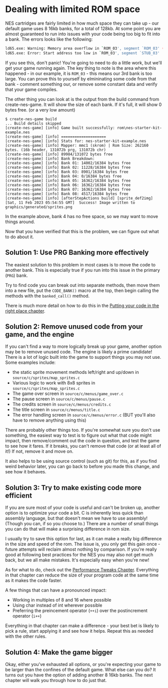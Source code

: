 # Dealing with limited ROM space

NES cartridges are fairly limited in how much space they can take up - our default game uses 8 16kb banks, for a total
of 128kb. At some point you are almost guaranteed to run into issues with your code being too big to fit into a bank.
The errors looks like the following: 

```bash
ld65.exe: Warning: Memory area overflow in `ROM_03', segment `ROM_03' (3 bytes)
ld65.exe: Error: Start address too low in `ROM_03', segment `STUB_03'
```

If you see this, don't panic! You're going to need to do a little work, but we'll get your game running again. The key
thing to note is the area where this happened - in our example, it is `ROM_03` - this means our 3rd bank is too large.
You can prove this to yourself by elmininating some code from that bank - comment something our, or remove some constant
data and verify that your game compiles.

The other thing you can look at is the output from the build command from create-nes-game. It will show the size of each bank. If it's full, it will show 0 bytes free. (or a very low amount)

```
$ create-nes-game build
... Build details skipped
[create-nes-game] [info] Game built successfully: rom\nes-starter-kit-example.nes 
[create-nes-game] [info] ==================== 
[create-nes-game] [info] Stats for: nes-starter-kit-example.nes
[create-nes-game] [info] Mapper: mmc1 (skrom) | Rom Size: 262160 bytes. (16b header, 131072b prg, 131072b chr)
[create-nes-game] [info] 89984/131072 bytes free
[create-nes-game] [info] Bank Breakdown:
[create-nes-game] [info] Bank 01: 14002/16384 bytes free
[create-nes-game] [info] Bank 02: 11228/16384 bytes free
[create-nes-game] [info] Bank 03: 8901/16384 bytes free
[create-nes-game] [info] Bank 04: 0/16384 bytes free
[create-nes-game] [info] Bank 05: 16362/16384 bytes free
[create-nes-game] [info] Bank 06: 16362/16384 bytes free
[create-nes-game] [info] Bank 07: 16362/16384 bytes free
[create-nes-game] [info] Bank 08: 4517/16384 bytes free
[create-nes-game] [info] [afterStepActions build] [sprite_def2img]  [Sat, 11 Feb 2023 05:54:55 GMT]  Success! Image written to graphics/generated/sprites.png 
```

In the example above, bank 4 has no free space, so we may want to move things around.


Now that you have verified that this is the problem, we can figure out what to do about it.

## Solution 1: Use PRG Banking more effectively

The easiest solution to this problem in most cases is to move the code to another bank. This is especially true if
you run into this issue in the primary (`PRG`) bank. 

Try to find code you can break out into separate methods, then
move them into a new file, put the `CODE_BANK()` macro at the top, then begin calling the methods with the 
`banked_call()` method. 

There is much more detail on how to do this in the
[Putting your code in the right place chapter](../section_3/putting_your_code_in_the_right_place.md).

## Solution 2: Remove unused code from your game, and the engine

If you can't find a way to more logically break up your game, another option may be to remove unused code. The engine
is likely a prime candidate! There is a lot of logic built into the game to support things you may not use. Some
examples include: 

- the static sprite movement methods left/right and up/down in `source/c/sprites/map_sprites.c`
- Various logic to work with 8x8 sprites in `source/c/sprites/map_sprites.c`
- The game over screen in `source/c/menus/game_over.c`
- The pause screen in `source/c/menus/pause.c`
- The credits screen in `source/c/menus/credits.c`
- The title screen in `source/c/menus/title.c`
- The error handling screen in `source/c/menus/error.c` (BUT you'll also have to remove anything using this)

There are probably other things too. If you're somewhat sure you don't use something, the easiest way to test
is to figure out what that code might impact, then remove/comment out the code in question, and test the game to 
see how it fares. If it breaks, you can't remove that code (or at least all of it!) If not, remove it and move on.

It also helps to be using source control (such as git) for this, as if you find weird behavior later, you can go back
to before you made this change, and see how it behaves.

## Solution 3: Try to make existing code more efficient

If you are sure most of your code is useful and can't be broken up, another option is to optimize your code a bit. C is
inherently less quick than assembly language, but that doesn't mean we have to use assembly! (Though you can, if so you
choose to.) There are a number of small things you can do that will make a surprising difference in rom size. 

I usually try to save this option for last, as it can make a really big difference in the size and speed of the rom. The
issue is, you only get this gain once - future attempts will reclaim almost nothing by comparison. If you're really good
at following best practices for the NES you may also not get much back, but we all make mistakes. It's especially easy
when you're new!

As for what to do, check out the [Performance Tweaks Chapter](../section_4/performance.md). Everything in that chapter
can reduce the size of your program code at the same time as it makes the code faster. 

A few things that can have a pronounced impact: 
- Working in multiples of 8 and 16 where possible
- Using char instead of int wherever possible
- Preferring the preincement operator (`++i`) over the postincrement operator (`i++`)

Everything in that chapter can make a difference - your best bet is likely to pick a rule, start applying it and see
how it helps. Repeat this as needed with the other rules.

## Solution 4: Make the game bigger

Okay, either you've exhausted all options, or you're expecting your game to be larger than the confines of the default
game. What else can you do? It turns out you have the option of adding another 8 16kb banks. The next chapter will
walk you through how to do just that. 